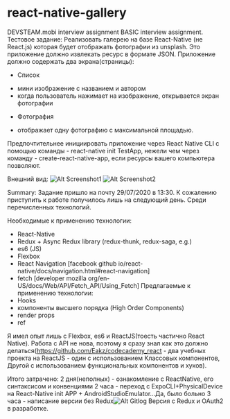 # react-native-gallery
DEVSTEAM.mobi interview assignment
BASIC interview assignment.
Тестовое задание:
Реализовать галерею на базе React-Native (не React.js) которая будет отображать фотографии из unsplash. Это приложение должно извлекать ресурс в формате JSON.
Приложение должно содержать два экрана(страницы):
* Список
- мини изображение с названием и автором
- когда пользователь нажимает на изображение, открывается экран фотографии 
* Фотография
- отображает одну фотографию с максимальной площадью.

Предпочтительнее инициировать приложение через React Native CLI с помощью команды - react-native init TestApp, нежели чем через команду - create-react-native-app, если ресурсы вашего компьютера позволяют.


Внешний вид:
![Alt Screenshot1](https://imgur.com/a/dbkWUZd)
![Alt Screenshot2](https://imgur.com/a/7NhexCa)



Summary: Задание пришло на почту 29/07/2020 в 13:30. К сожалению приступить к работе получилось лишь на следующий день. Среди перечисленных технологий.


Необходимые к применению технологии:
* React-Native
* Redux + Async Redux library (redux-thunk, redux-saga, e.g.)
* es6 (JS)
* Flexbox
* React Navigation [facebook github io/react-native/docs/navigation.html#react-navigation]
* fetch [developer mozilla org/en-US/docs/Web/API/Fetch_API/Using_Fetch]
Предлагаемые к применению технологии:
* Hooks
* компоненты высшего порядка (High Order Components)
* render props
* ref


Я имел опыт лишь с Flexbox, es6 и ReactJS(тоесть частично React Native). Работа с API не нова, поэтому я сразу знал как это должно делаться(https://github.com/Eakz/codecademy_react - два учебных проекта на ReactJS - один с использованием Классовых компонентов, Другой с использованием функциональных компонентов и хуков).

Итого затрачено:
2 дня(неполных) - ознакомление с ReactNative, его синтаксисом и конвенциями
2 часа - переход с ExpoCLI+PhysicalDevice на React-Native init APP + AndroidStudioEmulator...Да, было больно
3 часа - написание версии без Redux![Alt Gitlog](https://imgur.com/a/lpbd2jM)
Версия с Redux и OAuth2 в разработке.
